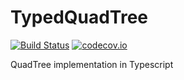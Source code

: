 # TypedQuadTree

[![Build Status](https://travis-ci.org/MicahFulton/TypedQuadTree.svg?branch=master)](https://travis-ci.org/MicahFulton/TypedQuadTree) [![codecov.io](https://codecov.io/github/MicahFulton/TypedQuadTree/coverage.svg?branch=master)](https://codecov.io/github/MicahFulton/TypedQuadTree?branch=master)

QuadTree implementation in Typescript
